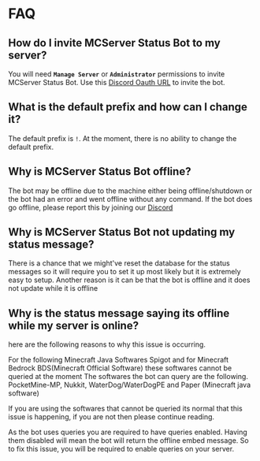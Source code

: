 # FAQ

## How do I invite MCServer Status Bot to my server?

You will need **`Manage Server`** or **`Administrator`** permissions to invite MCServer Status Bot. Use this [Discord Oauth URL](https://discord.com/api/oauth2/authorize?client_id=878374018099597392&permissions=3072&scope=bot) to invite the bot.

## What is the default prefix and how can I change it?

The default prefix is `!`. At the moment, there is no ability to change the default prefix.

## Why is MCServer Status Bot offline?

The bot may be offline due to the machine either being offline/shutdown or the bot had an error and went offline without any command. 
If the bot does go offline, please report this by joining our [Discord](https://discord.gg/jWFB56RqUN)

## Why is MCServer Status Bot not updating my status message?

There is a chance that we might've reset the database for the status messages so it will require you to set it up most likely but it is extremely easy to setup.
Another reason is it can be that the bot is offline and it does not update while it is offline

## Why is the status message saying its offline while my server is online? 

here are the following reasons to why this issue is occurring.

For the following Minecraft Java Softwares Spigot and for Minecraft Bedrock BDS(Minecraft Official Software) these softwares cannot be queried at the moment
The softwares the bot can query are the following. PocketMine-MP, Nukkit, WaterDog/WaterDogPE and Paper (Minecraft java software)

If you are using the softwares that cannot be queried its normal that this issue is happening, if you are not then please continue reading.

As the bot uses queries you are required to have queries enabled. Having them disabled will mean the bot will return the offline embed message. 
So to fix this issue, you will be required to enable queries on your server.